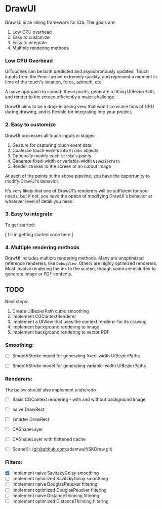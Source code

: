 # DrawUI

Draw UI is an inking framework for iOS. The goals are:

1. Low CPU overhead
2. Easy to customize
3. Easy to integrate
4. Multiple rendering methods


### Low CPU Overhead
UITouches can be both predicted and asynchronously updated. Touch inputs from the Pencil arrive extremely quickly, and represent a moment in time of the touch's location, force, azimuth, etc.

A naive approach to smooth these points, generate a fitting UIBezierPath, and render to the screen efficiently a major challenge.

DrawUI aims to be a drop-in inking view that won't consume tons of CPU during drawing, and is flexible for integrating into your project.


### 2. Easy to customize

DrawUI processes all touch inputs in stages:

1. Gesture for capturing touch event data
2. Coalesce touch events into `Stroke` objects
3. Optionally modify each `Stroke`'s points
4. Generate fixed-width or variable-width `UIBezierPath`
5. Render strokes to the screen or an output image

At each of the points in the above pipeline, you have the opportunity to modify DrawUI's behavior.

It's very likely that one of DrawUI's renderers will be sufficient for your needs, but if not, you have the option of modifying DrawUI's behavior at whatever level of detail you need.


### 3. Easy to integrate

To get started:

[ fill in getting started code here ]


### 4. Multiple rendering methods

DrawUI includes multiple rendering methods. Many are unoptimized reference renderers, like `DebugView`. Others are highly optimized renderers. Most involve rendering the ink to the screen, though some are included to generate image or PDF contents.




## TODO

Next steps:

1. Create UIBezierPath cubic smoothing
2. implement CGContextRenderer
3. Implement a UIView that uses the context renderer for its drawing
4. implement background rendering to image
5. implement background rendering to vector PDF


### Smoothing:

- [ ] SmoothStroke model for generating fixed-width UIBezierPaths
- [ ] SmoothStroke model for generating variable-width UIBezierPaths


### Renderers:

The below should also implement undo/redo

- [ ] Basic CGContext rendering
       - with and without background image
- [ ] naive DrawRect
- [ ] smarter DrawRect
- [ ] CAShapeLayer
- [ ] CAShapeLayer with flattened cache 
- [ ] SceneKit (git@github.com:adamwulf/SKDraw.git)


### Filters:

- [x] Implement naive SavitzkyGolay smoothing
- [ ] Implement optimized SavitzkyGolay smoothing
- [ ] Implement naive DouglasPeucker filtering
- [ ] Implement optimized DouglasPeucker filtering
- [ ] Implement naive DistanceThinning filtering
- [ ] Implement optimized DistanceThinning filtering
